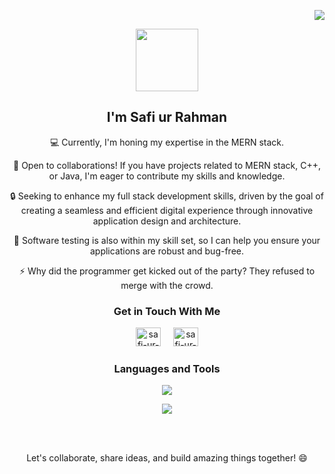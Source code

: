 <p align="right"> <a href="https://visitcount.itsvg.in">
  <img src="https://visitcount.itsvg.in/api?id=safi-ur-rahman&label=Profile%20Views&color=12&icon=5&pretty=true" />
</a> </p>

<div id="header" align="center">
  <img src="https://media.giphy.com/media/Uaxj062PavgqZRhVkS/giphy.gif" width="100"/>
</div>
<h2 align="center">I'm Safi ur Rahman</h2>

<p align="center">
  💻 Currently, I'm honing my expertise in the MERN stack.
</p>
<p align="center">
  🤝 Open to collaborations! If you have projects related to MERN stack, C++, or Java, I'm eager to contribute my skills and knowledge.
</p>
<p align="center">
  🔒 Seeking to enhance my full stack development skills, driven by the goal of creating a seamless and efficient digital experience through innovative application design and architecture.
</p>
<p align="center">
  💬 Software testing is also within my skill set, so I can help you ensure your applications are robust and bug-free.
</p>
<p align="center">
  ⚡ Why did the programmer get kicked out of the party? They refused to merge with the crowd.
</p>

<h3 align="center">Get in Touch With Me </h3>
<p align="center"> 
  <a href="https://www.linkedin.com/in/safi-ur-rahman-6b5209244/" target="blank"><img src="https://raw.githubusercontent.com/rahuldkjain/github-profile-readme-generator/master/src/images/icons/Social/linked-in-alt.svg" alt="safi-ur-rahman" height="30" width="40" /></a> &nbsp;&nbsp;&nbsp;
  <a href="https://mail.google.com/mail/u/0/#inbox?compose=CllgCJftLhTjgvbLjHgxkPNBbQSxDwKGlSdHnPKmNCnDmbcLgjWvjnXqRSGWQdFNpPmNvjRdzcg" target="blank"><img src="https://upload.wikimedia.org/wikipedia/commons/7/7e/Gmail_icon_%282020%29.svg" alt="safi-ur-rahman" height="30" width="40" /></a>
</p>

<h3 align="center">Languages and Tools</h3>

<p align="center">
  <a href="https://skillicons.dev">
    <img src="https://skillicons.dev/icons?i=js,ts,html,css,dotnet,react,express,c,cpp,cs,java,eclipse,git,github,ubuntu,linux,mongodb,mysql,nodejs,powershell,py,react,replit,vite,vercel,npm,visualstudio,vscode&perline=7" />
  </a>
</p>

<!--
<p align="center">
  <picture align="center">
    <source
      srcset="https://github-readme-stats.vercel.app/api?username=safi-ur-rahman&show_icons=true&theme=dark"
      media="(prefers-color-scheme: dark)"
    />
    <source
      srcset="https://github-readme-stats.vercel.app/api?username=safi-ur-rahman&show_icons=true"
      media="(prefers-color-scheme: light), (prefers-color-scheme: no-preference)"
    />
    <img src="https://github-readme-stats.vercel.app/api?username=safi-ur-rahman&show_icons=true" />
  </picture>
</p>
-->
<!--
<p align="center">
  <picture align="center">
    <source
      srcset="https://github-readme-streak-stats.herokuapp.com/?user=safi-ur-rahman&theme=dark&show_icons=true"
      media="(prefers-color-scheme: dark)"
    />
    <source
      srcset="https://github-readme-streak-stats.herokuapp.com/?user=safi-ur-rahman&theme=dark&show_icons=true"
      media="(prefers-color-scheme: light), (prefers-color-scheme: no-preference)"
    />
    <img src="https://github-readme-streak-stats.herokuapp.com/?user=safi-ur-rahman&theme=dark&show_icons=true" />
  </picture>
</p>
-->
<p align="center">
  <picture align="center">
    <source
      srcset="https://github-readme-stats.vercel.app/api/top-langs/?username=safi-ur-rahman&theme=dark&hide_border=false&include_all_commits=false&count_private=false&layout=compact"
      media="(prefers-color-scheme: dark)"
    />
    <source
      srcset="https://github-readme-stats.vercel.app/api/top-langs/?username=safi-ur-rahman&theme=dark&hide_border=false&include_all_commits=false&count_private=false&layout=compact"
      media="(prefers-color-scheme: light), (prefers-color-scheme: no-preference)"
    />
    <img src="https://github-readme-stats.vercel.app/api/top-langs/?username=safi-ur-rahman&theme=dark&hide_border=false&include_all_commits=false&count_private=false&layout=compact" />
  </picture>
</p>

<br><br>

<p align="center">
  Let's collaborate, share ideas, and build amazing things together! 😄
</p>
